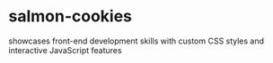 # salmon-cookies
showcases front-end development skills with custom CSS styles and interactive JavaScript features
